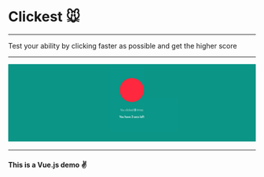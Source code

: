 # Clickest :mouse:
---
Test your ability by clicking faster as possible and get the higher score

---

<img src="screen.png" />

---

#### This is a Vue.js demo :v:
